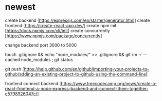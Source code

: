 # newest
create backend [https://expressjs.com/en/starter/generator.html]
create frontend [https://create-react-app.dev/]
create npm init [https://docs.npmjs.com/cli/init]
create concurrently [https://www.npmjs.com/package/concurrently]

change backend port 3000 to 5000

touch .gitignore && echo "node_modules/" >> .gitignore && git rm -r --cached node_modules ; git status

git push [https://help.github.com/en/github/importing-your-projects-to-github/adding-an-existing-project-to-github-using-the-command-line]

frontend connect backend [https://www.freecodecamp.org/news/create-a-react-frontend-a-node-express-backend-and-connect-them-together-c5798926047c/]


